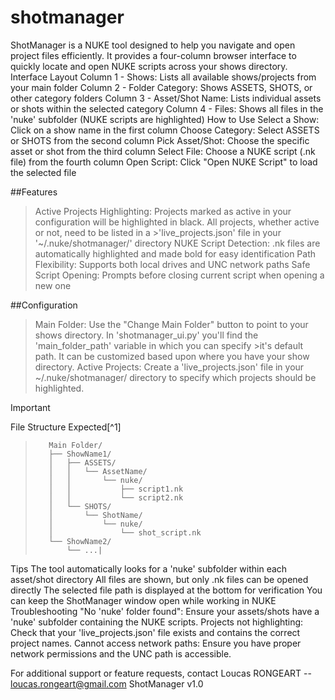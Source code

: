 # shotmanager
ShotManager is a NUKE tool designed to help you navigate and open project files efficiently. It provides a four-column browser interface to quickly locate and open NUKE scripts across your shows directory. 
Interface Layout 
Column 1 - Shows: Lists all available shows/projects from your main folder 
Column 2 - Folder Category: Shows ASSETS, SHOTS, or other category folders 
Column 3 - Asset/Shot Name: Lists individual assets or shots within the selected category 
Column 4 - Files: Shows all files in the 'nuke' subfolder (NUKE scripts are highlighted) 
How to Use 
Select a Show: Click on a show name in the first column 
Choose Category: Select ASSETS or SHOTS from the second column 
Pick Asset/Shot: Choose the specific asset or shot from the third column 
Select File: Choose a NUKE script (.nk file) from the fourth column 
Open Script: Click "Open NUKE Script" to load the selected file 

##Features 
>Active Projects Highlighting: Projects marked as active in your configuration will be highlighted in black. All projects, whether active or not, need to be listed in a >'live_projects.json' file in your '~/.nuke/shotmanager/' directory 
>NUKE Script Detection: .nk files are automatically highlighted and made bold for easy identification 
>Path Flexibility: Supports both local drives and UNC network paths 
>Safe Script Opening: Prompts before closing current script when opening a new one 

##Configuration 
>Main Folder: Use the "Change Main Folder" button to point to your shows directory. In 'shotmanager_ui.py' you'll find the 'main_folder_path' variable in which you can specify >it's default path. It can be customized based upon where you have your show directory. 
>Active Projects: Create a 'live_projects.json' file in your ~/.nuke/shotmanager/ directory to specify which projects should be highlighted. 

>[!IMPORTANT]
>File Structure Expected[^1]

>        Main Folder/
>        ├── ShowName1/
>        │   ├── ASSETS/
>        │   │   └── AssetName/
>        │   │       └── nuke/
>        │   │           ├── script1.nk
>        │   │           └── script2.nk
>        │   └── SHOTS/
>        │       └── ShotName/
>        │           └── nuke/
>        │               └── shot_script.nk
>        └── ShowName2/
>            └── ...|
         
Tips 
The tool automatically looks for a 'nuke' subfolder within each asset/shot directory 
All files are shown, but only .nk files can be opened directly 
The selected file path is displayed at the bottom for verification 
You can keep the ShotManager window open while working in NUKE 
Troubleshooting 
"No 'nuke' folder found": Ensure your assets/shots have a 'nuke' subfolder containing the NUKE scripts. 
Projects not highlighting: Check that your 'live_projects.json' file exists and contains the correct project names. 
Cannot access network paths: Ensure you have proper network permissions and the UNC path is accessible. 

For additional support or feature requests, contact Loucas RONGEART -- loucas.rongeart@gmail.com 
ShotManager v1.0 
